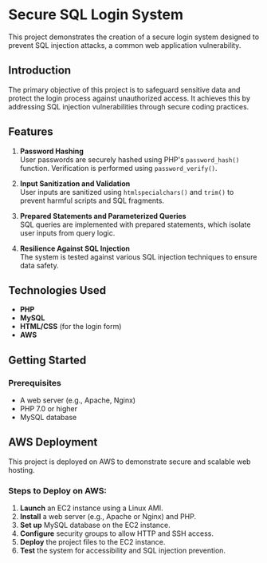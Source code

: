 # **Secure SQL Login System**

This project demonstrates the creation of a secure login system designed to prevent SQL injection attacks, a common web application vulnerability.

## **Introduction**
The primary objective of this project is to safeguard sensitive data and protect the login process against unauthorized access. It achieves this by addressing SQL injection vulnerabilities through secure coding practices.

## **Features**
1. **Password Hashing**  
   User passwords are securely hashed using PHP's `password_hash()` function. Verification is performed using `password_verify()`.

2. **Input Sanitization and Validation**  
   User inputs are sanitized using `htmlspecialchars()` and `trim()` to prevent harmful scripts and SQL fragments.

3. **Prepared Statements and Parameterized Queries**  
   SQL queries are implemented with prepared statements, which isolate user inputs from query logic.

4. **Resilience Against SQL Injection**  
   The system is tested against various SQL injection techniques to ensure data safety.

## **Technologies Used**
- **PHP**
- **MySQL**
- **HTML/CSS** (for the login form)
- **AWS**

## **Getting Started**
### **Prerequisites**
- A web server (e.g., Apache, Nginx)
- PHP 7.0 or higher
- MySQL database

## **AWS Deployment**
This project is deployed on AWS to demonstrate secure and scalable web hosting.

### **Steps to Deploy on AWS:**
1. **Launch** an EC2 instance using a Linux AMI.  
2. **Install** a web server (e.g., Apache or Nginx) and PHP.  
3. **Set up** MySQL database on the EC2 instance.  
4. **Configure** security groups to allow HTTP and SSH access.  
5. **Deploy** the project files to the EC2 instance.  
6. **Test** the system for accessibility and SQL injection prevention.
